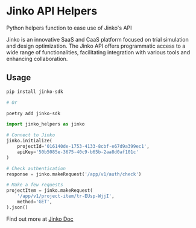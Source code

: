 # Jinko API Helpers

Python helpers function to ease use of Jinko's API

Jinko is an innovative SaaS and CaaS platform focused on trial simulation and design optimization. The Jinko API offers programmatic access to a wide range of functionalities, facilitating integration with various tools and enhancing collaboration.

## Usage

```sh
pip install jinko-sdk

# Or

poetry add jinko-sdk

```

```python
import jinko_helpers as jinko

# Connect to Jinko
jinko.initialize(
    projectId='016140de-1753-4133-8cbf-e67d9a399ec1',
    apiKey='50b5085e-3675-40c9-b65b-2aa8d0af101c'
)

# Check authentication
response = jinko.makeRequest('/app/v1/auth/check')

# Make a few requests
projectItem = jinko.makeRequest(
    '/app/v1/project-item/tr-EUsp-WjjI',
    method='GET',
).json()

```




Find out more at [Jinko Doc](https://doc.jinko.ai)
